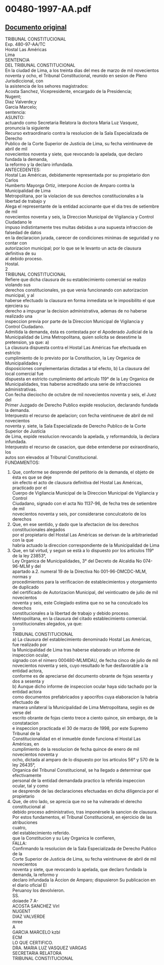 
00480-1997-AA.pdf
=================
  
[Documento original](https://tc.gob.pe/jurisprudencia/1998/00480-1997-AA.pdf)  
---  
TRIBUNAL CONSTITUCIONAL  
Exp. 480-97-AA/TC  
Hostal Las Américas  
Lima  
SENTENCIA  
DEL TRIBUNAL CONSTITUCIONAL  
En la ciudad de Lima, a los treinta dias del mes de marzo de mil novecientos  
noventa y ocho, el Tribunal Constitucional, reunido en sesion de Pleno Jurisdiccional, con  
la asistencia de los sehores magistrados:  
Acosta Sanchez, Vicepresidente, encargado de la Presidencia;  
Nugent;  
Diaz Valverde;y  
Garcia Marcelo;  
sentencia:  
ASUNTO:  
actuando como Secretaria Relatora la doctora Maria Luz Vasquez, pronuncia la siguiente  
Recurso extraordinario contra la resolucion de la Sala Especializada de Derecho  
Publico de la Corte Superior de Justicia de Lima, su fecha veintinueve de abril de mil  
novecientos noventa y siete, que revocando la apelada, que declaro fundada la demanda,  
la reformo y la declaro infundada.  
ANTECEDENTES:  
Hostal Las Américas, debidamente representada por su propietario don Carlos  
Humberto Mayorga Ortiz, interpone Accion de Amparo contra la Municipalidad de Lima  
Metropolitana, por la violacion de sus derechos constitucionales a la libertad de trabajo y  
Alega el representante de la entidad accionante que el dia tres de setiembre de mil  
novecientos noventa y seis, la Direccion Municipal de Vigilancia y Control Ciudadano le  
impuso indistintamente tres multas debidas a una supuesta infraccion de falsedad de datos  
en la declaracion jurada, carecer de condiciones minimas de seguridad y no contar con  
autorizacion municipal; por lo que se le levanto un acta de clausura definitiva de su  
al debido proceso.  
Hostal.  
2  
TRIBUNAL CONSTITUCIONAL  
Refiere que dicha clausura de su establecimiento comercial se realizo violando sus  
derechos constitucionales, ya que venia funcionando con autorizacion municipal, y al  
haberse efectuado la clausura en forma inmediata se le imposibilito el que ejerciera su  
derecho a impugnar la decision administrativa, ademas de no haberse realizado una  
inspeccion previa por parte de la Direccion Municipal de Vigilancia y Control Ciudadano.  
Admitida la demanda, ésta es contestada por el Apoderado Judicial de la  
Municipalidad de Lima Metropolitana, quien solicita se desestime la pretension, ya que: a)  
La clausura dispuesta contra el Hostal Las Américas fue efectuada en estricto  
cumplimiento de lo previsto por la Constitucion, la Ley Organica de Municipalidades y  
disposiciones complementarias dictadas a tal efecto, b) La clausura del local comercial fue  
dispuesta en estricto cumplimiento del articulo 119° de la Ley Organica de  
Municipalidades, tras haberse acreditado una serie de infracciones administrativas.  
Con fecha dieciocho de octubre de mil novecientos noventa y seis, el Juez del  
Primer Juzgado de Derecho Publico expide resolucion, declarando fundada la demanda.  
Interpuesto el recurso de apelacion; con fecha veintinueve de abril de mil novecientos  
noventa y. siete, la Sala Especializada de Derecho Publico de la Corte Superior de Justicia  
de Lima, expide resolucion revocando la apelada, y reformandola, la declara infundada.  
Interpuesto el recurso de casacion, que debe entenderse por exiraordinario, los  
autos son elevados al Tribunal Constitucional.  
FUNDAMENTOS:  
1. Que, conforme se desprende del petitorio de la demanda, el objeto de ésta es que se deje  
sin efecto el acto de clausura definitiva del Hostal Las Américas, practicado por el  
Cuerpo de Vigilancia Municipal de la Direccion Municipal de Vigilancia y Control  
Ciudadano, signado con el acta No 1137-96, de fecha tres de setiembre de mil  
novecientos noventa y seis, por considerarse conculcatorio de los derechos  
2. Que, en ese sentido, y dado que la afectacion de los derechos constitucionales alegados  
por el propietario del Hostal Las Américas se derivan de la arbitrariedad con la que  
habria actuado la direccion correspondiente de la Municipalidad de Lima  
3. Que, en tal virtud, y segun se està a lo dispuesto por los articulos 119° de la ley 23853°,  
Ley Organica de Municipalidades, 3° del Decreto de Alcaldia No 074-96-MLM y del  
apartado a.2. numeral 19 de la Directiva No 001-96-DMCDC-MLM, normas y  
procedimientos para la verificacion de establecimientos y otorgamiento de duplicado  
del certificado de Autorizacion Municipal, del veinticuatro de julio de mil novecientos  
noventa y seis, este Colegiado estima que no se ha conculcado los derechos  
constitucionales a la libertad de trabajo y debido proceso.  
Metropolitana, en la clausura del citado establecimiento comercial.  
constitucionales alegados, ya que:  
3  
TRIBUNAL CONSTITUCIONAL  
a) La clausura del establecimiento denominado Hostal Las Américas, fue realizado por  
la Municipalidad de Lima tras haberse elaborado un informe de inspeccion ocular,  
signado con el nimero 000480-MLMIDAU, de fecha cinco de julio de mil  
novecientos noventa y seis, cuyo resultado le fue desfavorable a la entidad actora,  
conforme es de apreciarse del documento obrante de fojas sesenta y dos a sesenta y  
b) Aunque dicho informe de inspeccion ocular haya sido tachado por la entidad actora  
como documentos prefabricados y apocrifos cuya elaboracion la habria efectuado de  
manera unilateral la Municipalidad de Lima Metropolitana, segiin es de verse del  
escrito obrante de fojas ciento trece a ciento quince, sin embargo, de la constatacion  
e inspeccion practicada el 30 de marzo de 1998, por este Supremo Tribunal de la  
Constitucionalidad en el inmueble donde funciona el Hostal Las Américas, en  
cumplimiento de la resolucion de fecha quince de enero de mil novecientos noventa y  
ocho, dictada al amparo de lo dispuesto por los articulos 56° y 570 de la ley 26435°,  
Organica del Tribunal Constitucional, se ha llegado a determinar que efectivamente  
personal de la entidad demandada practico la referida inspeccion ocular, tal y como  
se desprende de las declaraciones efectuadas en dicha diligencia por el propietario  
4. Que, de otro lado, se aprecia que no se ha vulnerado el derecho constitucional al  
debido proceso administrativo, tras imponérsele la sancion de clausura.  
Por estos fundamentos, el Tribunal Constitucional, en ejercicio de las atribuciones  
cuatro,  
del establecimiento referido.  
que la Constitucion y su Ley Organica le confieren,  
FALLA:  
Confirmando la resolucion de la Sala Especializada de Derecho Publico de la  
Corte Superior de Justicia de Lima, su fecha veintinueve de abril de mil novecientos  
noventa y siete, que revocando la apelada, que declaro fundada la demanda, la reformo y  
declaro infundada la Accion de Amparo; dispusieron Su publicacion en el diario oficial El  
Peruanoy los devolvieron.  
SS.  
doiaede 7 A-  
ACOSTA SANCHEZ Virl  
NUGENT  
DIAZ VALVERDE  
mree  
A  
GARCIA MARCELO kzbl  
ECM  
LO QUE CERTIFICO.  
DRA. MARIA LUZ VASQUEZ VARGAS  
SECRETARIA RELATORA  
TRIBUNAL CONSTITUCIONAL